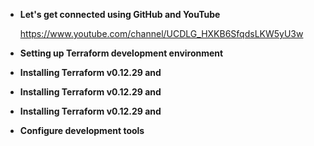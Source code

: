 - **Let's get connected using GitHub and YouTube**

  https://www.youtube.com/channel/UCDLG_HXKB6SfqdsLKW5yU3w

- **Setting up Terraform development environment**  

- **Installing Terraform v0.12.29 and**  

- **Installing Terraform v0.12.29 and**  

- **Installing Terraform v0.12.29 and**  

- **Configure development tools**


